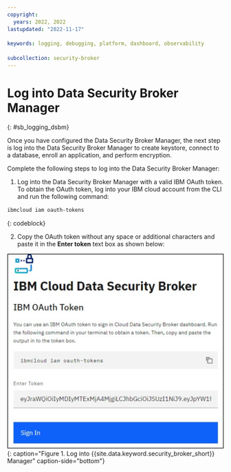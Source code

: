 ```yaml
---
copyright:
  years: 2022, 2022
lastupdated: "2022-11-17"

keywords: logging, debugging, platform, dashboard, observability

subcollection: security-broker
---
```


# Log into Data Security Broker Manager
{: #sb_logging_dsbm}

Once you have configured the Data Security Broker Manager, the next step
is log into the Data Security Broker Manager to create keystore, connect
to a database, enroll an application, and perform encryption.

Complete the following steps to log into the Data Security Broker
Manager:

1.  Log into the Data Security Broker Manager with a valid IBM OAuth
    token. To obtain the OAuth token, log into your IBM cloud account
    from the CLI and run the following command:

```sh
ibmcloud iam oauth-tokens
```
{: codeblock}

2.  Copy the OAuth token without any space or additional characters and
    paste it in the **Enter token** text box as shown below:

![Log into {{site.data.keyword.security_broker_short}} Manager](../images/sb_login.svg){: caption="Figure 1. Log into {{site.data.keyword.security_broker_short}} Manager" caption-side="bottom"}
